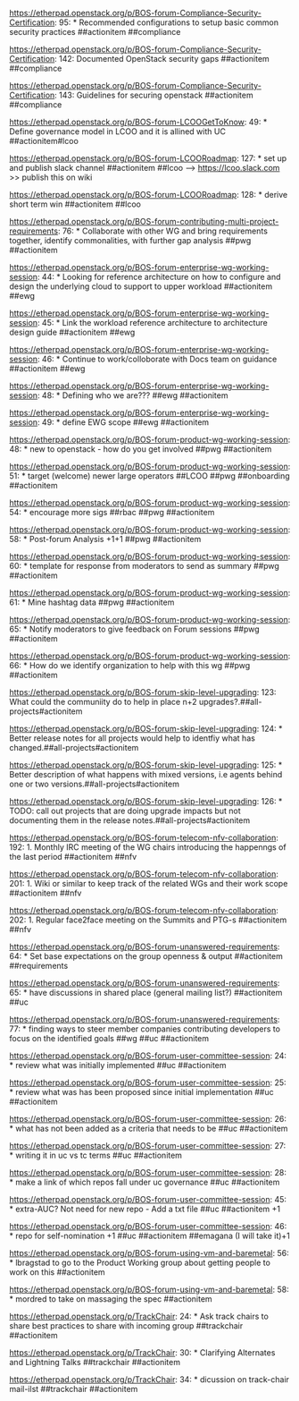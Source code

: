 https://etherpad.openstack.org/p/BOS-forum-Compliance-Security-Certification: 95: * Recommended configurations to setup basic common security practices  ##actionitem ##compliance

https://etherpad.openstack.org/p/BOS-forum-Compliance-Security-Certification: 142: Documented OpenStack security gaps  ##actionitem ##compliance

https://etherpad.openstack.org/p/BOS-forum-Compliance-Security-Certification: 143: Guidelines for securing openstack  ##actionitem ##compliance

https://etherpad.openstack.org/p/BOS-forum-LCOOGetToKnow: 49: * Define governance model in LCOO and it is allined with UC ##actionitem#lcoo

https://etherpad.openstack.org/p/BOS-forum-LCOORoadmap: 127: * set up and publish slack channel ##actionitem ##lcoo --> https://lcoo.slack.com >> publish this on wiki

https://etherpad.openstack.org/p/BOS-forum-LCOORoadmap: 128: * derive short term win ##actionitem ##lcoo

https://etherpad.openstack.org/p/BOS-forum-contributing-multi-project-requirements: 76: * Collaborate with other WG and bring requirements together, identify commonalities, with further gap analysis ##pwg ##actionitem

https://etherpad.openstack.org/p/BOS-forum-enterprise-wg-working-session: 44: * Looking for reference architecture on how to configure and design the underlying cloud to support to upper workload ##actionitem ##ewg

https://etherpad.openstack.org/p/BOS-forum-enterprise-wg-working-session: 45: * Link the workload reference architecture to architecture design guide ##actionitem ##ewg

https://etherpad.openstack.org/p/BOS-forum-enterprise-wg-working-session: 46: * Continue to work/colloborate with Docs team on guidance ##actionitem ##ewg

https://etherpad.openstack.org/p/BOS-forum-enterprise-wg-working-session: 48: * Defining who we are??? ##ewg ##actionitem

https://etherpad.openstack.org/p/BOS-forum-enterprise-wg-working-session: 49: * define EWG scope  ##ewg ##actionitem

https://etherpad.openstack.org/p/BOS-forum-product-wg-working-session: 48: * new to openstack - how do you get involved  ##pwg ##actionitem

https://etherpad.openstack.org/p/BOS-forum-product-wg-working-session: 51: * target (welcome) newer large operators ##LCOO ##pwg ##onboarding ##actionitem

https://etherpad.openstack.org/p/BOS-forum-product-wg-working-session: 54: * encourage more sigs ##rbac  ##pwg ##actionitem

https://etherpad.openstack.org/p/BOS-forum-product-wg-working-session: 58: * Post-forum Analysis +1+1  ##pwg ##actionitem

https://etherpad.openstack.org/p/BOS-forum-product-wg-working-session: 60: * template for response from moderators to send as summary   ##pwg ##actionitem

https://etherpad.openstack.org/p/BOS-forum-product-wg-working-session: 61: * Mine hashtag data ##pwg ##actionitem

https://etherpad.openstack.org/p/BOS-forum-product-wg-working-session: 65: * Notify moderators to give feedback on Forum sessions ##pwg ##actionitem

https://etherpad.openstack.org/p/BOS-forum-product-wg-working-session: 66: * How do we identify organization to help with this wg ##pwg ##actionitem

https://etherpad.openstack.org/p/BOS-forum-skip-level-upgrading: 123: What could the communiity do to help in place n+2 upgrades?.##all-projects#actionitem

https://etherpad.openstack.org/p/BOS-forum-skip-level-upgrading: 124: * Better release notes for all projects would help to identfiy what has changed.##all-projects#actionitem

https://etherpad.openstack.org/p/BOS-forum-skip-level-upgrading: 125: * Better description of what happens with mixed versions, i.e agents behind one or two versions.##all-projects#actionitem

https://etherpad.openstack.org/p/BOS-forum-skip-level-upgrading: 126: * TODO: call out projects that are doing upgrade impacts but not documenting them in the release notes.##all-projects#actionitem

https://etherpad.openstack.org/p/BOS-forum-telecom-nfv-collaboration: 192: 1. Monthly IRC meeting of the WG chairs introducing the happenngs of the last period ##actionitem ##nfv

https://etherpad.openstack.org/p/BOS-forum-telecom-nfv-collaboration: 201: 1. Wiki or similar to keep track of the related WGs and their work scope   ##actionitem ##nfv

https://etherpad.openstack.org/p/BOS-forum-telecom-nfv-collaboration: 202: 1. Regular face2face meeting on the Summits and PTG-s ##actionitem ##nfv

https://etherpad.openstack.org/p/BOS-forum-unanswered-requirements: 64: * Set base expectations on the group openness & output  ##actionitem ##requirements

https://etherpad.openstack.org/p/BOS-forum-unanswered-requirements: 65: * have discussions in shared place (general mailing list?)  ##actionitem ##uc

https://etherpad.openstack.org/p/BOS-forum-unanswered-requirements: 77: * finding ways to steer member companies contributing developers to focus on the identified goals  ##wg ##uc ##actionitem

https://etherpad.openstack.org/p/BOS-forum-user-committee-session: 24: * review what was initially implemented  ##uc ##actionitem

https://etherpad.openstack.org/p/BOS-forum-user-committee-session: 25: * review what was has been proposed since initial implementation  ##uc ##actionitem

https://etherpad.openstack.org/p/BOS-forum-user-committee-session: 26: * what has not been added as a criteria that needs to be  ##uc ##actionitem

https://etherpad.openstack.org/p/BOS-forum-user-committee-session: 27: * writing it in uc vs tc terms  ##uc ##actionitem

https://etherpad.openstack.org/p/BOS-forum-user-committee-session: 28: * make a link of which repos fall under uc governance  ##uc ##actionitem

https://etherpad.openstack.org/p/BOS-forum-user-committee-session: 45: * extra-AUC? Not need for new repo - Add a txt file    ##uc ##actionitem +1

https://etherpad.openstack.org/p/BOS-forum-user-committee-session: 46: * repo for self-nomination +1  ##uc ##actionitem ##emagana (I will take it)+1

https://etherpad.openstack.org/p/BOS-forum-using-vm-and-baremetal: 56: * lbragstad to go to the Product Working group about getting people to work on this ##actionitem

https://etherpad.openstack.org/p/BOS-forum-using-vm-and-baremetal: 58: * mordred to take on massaging the spec  ##actionitem

https://etherpad.openstack.org/p/TrackChair: 24: * Ask track chairs to share best practices to share with incoming group   ##trackchair ##actionitem

https://etherpad.openstack.org/p/TrackChair: 30: * Clarifying Alternates and Lightning Talks  ##trackchair ##actionitem

https://etherpad.openstack.org/p/TrackChair: 34: * dicussion on track-chair mail-ilst   ##trackchair ##actionitem

